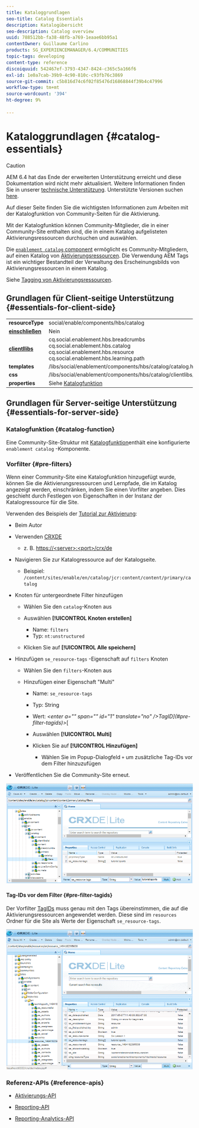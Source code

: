 ```yaml
---
title: Kataloggrundlagen
seo-title: Catalog Essentials
description: Katalogübersicht
seo-description: Catalog overview
uuid: 788512bb-fa38-48fb-a769-1eaae6bb95a1
contentOwner: Guillaume Carlino
products: SG_EXPERIENCEMANAGER/6.4/COMMUNITIES
topic-tags: developing
content-type: reference
discoiquuid: 542467ef-3793-4347-8424-c365c5a166f6
exl-id: 1e0a7cab-39b9-4c90-810c-c93fb76c3869
source-git-commit: c5b816d74c6f02f85476d16868844f39b4c47996
workflow-type: tm+mt
source-wordcount: '394'
ht-degree: 9%

---
```


# Kataloggrundlagen {#catalog-essentials}

>[!CAUTION]
>
>AEM 6.4 hat das Ende der erweiterten Unterstützung erreicht und diese Dokumentation wird nicht mehr aktualisiert. Weitere Informationen finden Sie in unserer [technische Unterstützung](https://helpx.adobe.com/de/support/programs/eol-matrix.html). Unterstützte Versionen suchen [here](https://experienceleague.adobe.com/docs/?lang=de).

Auf dieser Seite finden Sie die wichtigsten Informationen zum Arbeiten mit der Katalogfunktion von Community-Seiten für die Aktivierung.

Mit der Katalogfunktion können Community-Mitglieder, die in einer Community-Site enthalten sind, die in einem Katalog aufgelisteten Aktivierungsressourcen durchsuchen und auswählen.

Die [ `enablement catalog` component](catalog.md) ermöglicht es Community-Mitgliedern, auf einen Katalog von [Aktivierungsressourcen](resources.md). Die Verwendung AEM Tags ist ein wichtiger Bestandteil der Verwaltung des Erscheinungsbilds von Aktivierungsressourcen in einem Katalog.

Siehe [Tagging von Aktivierungsressourcen](tag-resources.md).

## Grundlagen für Client-seitige Unterstützung {#essentials-for-client-side}

<table> 
 <tbody> 
  <tr> 
   <td> <strong>resourceType</strong></td> 
   <td>social/enable/components/hbs/catalog</td> 
  </tr> 
  <tr> 
   <td> <a href="scf.md#add-or-include-a-communities-component"><strong>einschließen</strong></a></td> 
   <td>Nein</td> 
  </tr> 
  <tr> 
   <td> <a href="clientlibs.md"><strong>clientllibs</strong></a></td> 
   <td>cq.social.enablement.hbs.breadcrumbs<br /> cq.social.enablement.hbs.catalog<br /> cq.social.enablement.hbs.resource<br /> cq.social.enablement.hbs.learning.path</td> 
  </tr> 
  <tr> 
   <td> <strong>templates</strong></td> 
   <td> /libs/social/enablement/components/hbs/catalog/catalog.hbs<br /> </td> 
  </tr> 
  <tr> 
   <td> <strong>css</strong></td> 
   <td> /libs/social/enablement/components/hbs/catalog/clientlibs/catalog.css</td> 
  </tr> 
  <tr> 
   <td><strong> properties</strong></td> 
   <td>Siehe <a href="catalog.md">Katalogfunktion</a></td> 
  </tr> 
 </tbody> 
</table>

## Grundlagen für Server-seitige Unterstützung {#essentials-for-server-side}

### Katalogfunktion {#catalog-function}

Eine Community-Site-Struktur mit [Katalogfunktion](functions.md#catalog-function)enthält eine konfigurierte `enablement catalog` -Komponente.

### Vorfilter {#pre-filters}

Wenn einer Community-Site eine Katalogfunktion hinzugefügt wurde, können Sie die Aktivierungsressourcen und Lernpfade, die im Katalog angezeigt werden, einschränken, indem Sie einen Vorfilter angeben. Dies geschieht durch Festlegen von Eigenschaften in der Instanz der Katalogressource für die Site.

Verwenden des Beispiels der [Tutorial zur Aktivierung](getting-started-enablement.md):

* Beim Autor
* Verwenden [CRXDE](../../help/sites-developing/developing-with-crxde-lite.md)

   * z. B. [https://&lt;server>:&lt;port>/crx/de](http://localhost:4502/crx/de)

* Navigieren Sie zur Katalogressource auf der Katalogseite.

   * Beispiel: `/content/sites/enable/en/catalog/jcr:content/content/primary/catalog`

* Knoten für untergeordnete Filter hinzufügen

   * Wählen Sie den `catalog`-Knoten aus
   * Auswählen **[!UICONTROL Knoten erstellen]**

      * Name: `filters`
      * Typ: `nt:unstructured`
   * Klicken Sie auf **[!UICONTROL Alle speichern]**


* Hinzufügen `se_resource-tags` -Eigenschaft auf `filters` Knoten

   * Wählen Sie den `filters`-Knoten aus
   * Hinzufügen einer Eigenschaft &quot;Multi&quot;

      * Name: `se_resource-tags`
      * Typ: String
      * Wert: *&lt;enter a=&quot;&quot; span=&quot;&quot; id=&quot;1&quot; translate=&quot;no&quot; />TagID](#pre-filter-tagids)>*[
      * Auswählen **[!UICONTROL Multi]**
      * Klicken Sie auf **[!UICONTROL Hinzufügen]**

         * Wählen Sie im Popup-Dialogfeld `+` um zusätzliche Tag-IDs vor dem Filter hinzuzufügen

* Veröffentlichen Sie die Community-Site erneut.

![chlimage_1-189](assets/chlimage_1-189.png)

#### Tag-IDs vor dem Filter {#pre-filter-tagids}

Der Vorfilter [TagIDs](../../help/sites-developing/framework.md#tagid) muss genau mit den Tags übereinstimmen, die auf die Aktivierungsressourcen angewendet werden. Diese sind im `resources` Ordner für die Site als Werte der Eigenschaft `se_resource-tags`.

![chlimage_1-190](assets/chlimage_1-190.png)

### Referenz-APIs {#reference-apis}

* [Aktivierungs-API](https://helpx.adobe.com/experience-manager/6-4/sites/developing/using/reference-materials/javadoc/com/adobe/cq/social/enablement/reporting/model/api/package-summary.html)

* [Reporting-API](https://helpx.adobe.com/experience-manager/6-4/sites/developing/using/reference-materials/javadoc/com/adobe/cq/social/reporting/dv/api/package-summary.html)

* [Reporting-Analytics-API](https://helpx.adobe.com/experience-manager/6-4/sites/developing/using/reference-materials/javadoc/com/adobe/cq/social/reporting/dv/model/api/package-summary.html)
